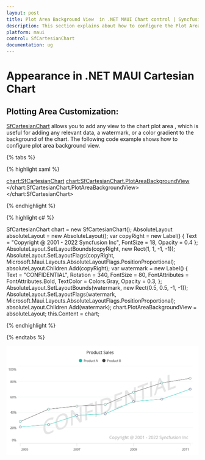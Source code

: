 ```yaml
---
layout: post
title: Plot Area Background View  in .NET MAUI Chart control | Syncfusion
description: This section explains about how to configure the Plot Area Backgrund and its features in .NET MAUI Chart (SfCartesianChart).
platform: maui
control: SfCartesianChart
documentation: ug
---
```


# Appearance in .NET MAUI Cartesian Chart

## Plotting Area Customization:

[SfCartesianChart](https://help.syncfusion.com/cr/maui/Syncfusion.Maui.Charts.SfCartesianChart.html?tabs=tabid-1) allows you to add any view to the chart plot area , which is useful for adding any relevant data, a watermark, or a color gradient to the background of the chart. The following code example shows how to configure plot area background view.

{% tabs %}

{% highlight xaml %}

<chart:SfCartesianChart>
   <chart:SfCartesianChart.PlotAreaBackgroundView>
      <AbsoluteLayout>
         <Label Text="Copyright @ 2001 - 2022 Syncfusion Inc"
                FontSize="18"
                AbsoluteLayout.LayoutBounds="1,1,-1,-1"
                AbsoluteLayout.LayoutFlags="PositionProportional"
                Opacity="0.4" />
         <Label Text="CONFIDENTIAL"
                Rotation="340"
                FontSize="80"
                FontAttributes="Bold,Italic"
                TextColor="Gray"
                Margin="10,0,0,0"
                AbsoluteLayout.LayoutBounds="0.5,0.5,-1,-1"
                AbsoluteLayout.LayoutFlags="PositionProportional"
                Opacity="0.3" />
    </AbsoluteLayout>
   </chart:SfCartesianChart.PlotAreaBackgroundView>
</chart:SfCartesianChart>

{% endhighlight %}

{% highlight c# %}

SfCartesianChart chart = new SfCartesianChart();
AbsoluteLayout absoluteLayout = new AbsoluteLayout();
var copyRight = new Label() { Text = "Copyright @ 2001 - 2022 Syncfusion Inc", FontSize = 18, Opacity = 0.4 };
AbsoluteLayout.SetLayoutBounds(copyRight, new Rect(1, 1, -1, -1));
AbsoluteLayout.SetLayoutFlags(copyRight, Microsoft.Maui.Layouts.AbsoluteLayoutFlags.PositionProportional);
absoluteLayout.Children.Add(copyRight);
var watermark = new Label()
{
   Text = "CONFIDENTIAL",
   Rotation = 340,
   FontSize = 80,
   FontAttributes = FontAttributes.Bold,
   TextColor = Colors.Gray,
   Opacity = 0.3,
};
AbsoluteLayout.SetLayoutBounds(watermark, new Rect(0.5, 0.5, -1, -1));
AbsoluteLayout.SetLayoutFlags(watermark, Microsoft.Maui.Layouts.AbsoluteLayoutFlags.PositionProportional);
absoluteLayout.Children.Add(watermark);
chart.PlotAreaBackgroundView = absoluteLayout;
this.Content = chart;

{% endhighlight %}

{% endtabs %}

![Watermark in .NET MAUI Charts](Plot-Area-Background-View_images/water_mark.png)

